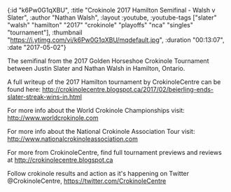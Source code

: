 {:id "k6Pw0G1qXBU",
 :title "Crokinole 2017 Hamilton Semifinal - Walsh v Slater",
 :author "Nathan Walsh",
 :layout :youtube,
 :youtube-tags
 ["slater"
  "walsh"
  "hamilton"
  "2017"
  "crokinole"
  "playoffs"
  "nca"
  "singles"
  "tournament"],
 :thumbnail "https://i.ytimg.com/vi/k6Pw0G1qXBU/mqdefault.jpg",
 :duration "00:13:07",
 :date "2017-05-02"}

The semifinal from the 2017 Golden Horseshoe Crokinole Tournament between Justin Slater and Nathan Walsh in Hamilton, Ontario.

A full writeup of the 2017 Hamilton tournament by CrokinoleCentre can be found here: http://crokinolecentre.blogspot.ca/2017/02/beierling-ends-slater-streak-wins-in.html

For more info about the World Crokinole Championships visit: http://www.worldcrokinole.com

For more info about the National Crokinole Association Tour visit: http://www.nationalcrokinoleassociation.com

For more from CrokinoleCentre, find full tournament previews and reviews at http://crokinolecentre.blogspot.ca

Follow crokinole results and action as it's happening on Twitter @CrokinoleCentre, https://twitter.com/CrokinoleCentre
